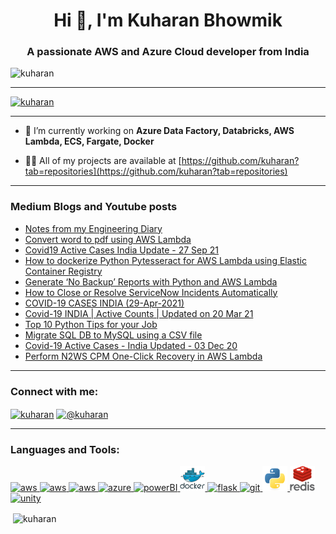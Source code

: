 <h1 align="center">Hi 👋, I'm Kuharan Bhowmik</h1>
<h3 align="center">A passionate AWS and Azure Cloud developer from India</h3>



<p align="left"> <img src="https://komarev.com/ghpvc/?username=kuharan&label=Profile%20views&color=0e75b6&style=flat" alt="kuharan" /> </p>

___

<p align="left"> <a href="https://github.com/ryo-ma/github-profile-trophy"><img src="https://github-profile-trophy.vercel.app/?username=kuharan&theme=onedark" alt="kuharan" /></a> </p>

___

- 🔭 I’m currently working on **Azure Data Factory, Databricks, AWS Lambda, ECS, Fargate, Docker**

- 👨‍💻 All of my projects are available at [https://github.com/kuharan?tab=repositories](https://github.com/kuharan?tab=repositories)

___

### Medium Blogs and Youtube posts
<!-- BLOG-POST-LIST:START -->
- [Notes from my Engineering Diary](https://kuharan.medium.com/notes-from-my-engineering-diary-e91e91fda79d?source=rss-471f406f5ef6------2)
- [Convert word  to pdf using AWS Lambda](https://medium.com/analytics-vidhya/convert-word-to-pdf-using-aws-lambda-cb111be0d685?source=rss-471f406f5ef6------2)
- [Covid19 Active Cases India Update - 27 Sep 21](https://www.youtube.com/watch?v=-vtlm0JooWs)
- [How to dockerize Python Pytesseract for AWS Lambda using Elastic Container Registry](https://medium.com/analytics-vidhya/how-to-dockerize-python-pytesseract-for-aws-lambda-using-elastic-container-registry-752a651edecd?source=rss-471f406f5ef6------2)
- [Generate ‘No Backup’ Reports with Python and AWS Lambda](https://aws.plainenglish.io/how-to-generate-no-backup-reports-for-microfocus-dataprotector-using-python-1dcc417bda07?source=rss-471f406f5ef6------2)
- [How to Close or Resolve ServiceNow Incidents Automatically](https://python.plainenglish.io/how-to-close-resolve-servicenow-incidents-automatically-62a7cfb4baf8?source=rss-471f406f5ef6------2)
- [COVID-19 CASES INDIA &lpar;29-Apr-2021&rpar;](https://www.youtube.com/watch?v=tCfg1rhdees)
- [Covid-19 INDIA | Active Counts | Updated on 20 Mar 21](https://www.youtube.com/watch?v=75WGtwkDRnA)
- [Top 10 Python Tips for your Job](https://medium.com/analytics-vidhya/top-10-python-tips-for-your-job-dc2e11bcae4?source=rss-471f406f5ef6------2)
- [Migrate SQL DB to MySQL using a CSV file](https://medium.com/nerd-for-tech/migrate-sql-db-to-mysql-using-a-csv-file-7cbcaea984cf?source=rss-471f406f5ef6------2)
- [Covid-19 Active Cases - India Updated - 03 Dec 20](https://www.youtube.com/watch?v=zng3oVH5KUM)
- [Perform N2WS CPM One-Click Recovery in AWS Lambda](https://aws.plainenglish.io/performing-n2ws-cpm-one-click-recovery-in-aws-lambda-e858bf9e2718?source=rss-471f406f5ef6------2)
<!-- BLOG-POST-LIST:END -->

___

<h3 align="left">Connect with me:</h3>
<p align="left">
<a href="https://linkedin.com/in/kuharan" target="blank"><img align="center" src="https://raw.githubusercontent.com/rahuldkjain/github-profile-readme-generator/master/src/images/icons/Social/linked-in-alt.svg" alt="kuharan" height="30" width="40" /></a>
<a href="https://medium.com/@kuharan" target="blank"><img align="center" src="https://raw.githubusercontent.com/rahuldkjain/github-profile-readme-generator/master/src/images/icons/Social/medium.svg" alt="@kuharan" height="30" width="40" /></a>
</p>

___

<h3 align="left">Languages and Tools:</h3>
<p align="left"> 
  <a href="https://databricks.com/" target="_blank"> <img src="https://databricks.com/wp-content/uploads/2021/10/db-nav-logo.svg" alt="aws" width="40" height="40"/> </a>
  <a href="https://spark.apache.org/docs/latest/api/python/" target="_blank"> <img src="https://spark.apache.org/docs/latest/api/python/_static/spark-logo-reverse.png" alt="aws" width="40" height="40"/> </a>
  <a href="https://aws.amazon.com" target="_blank"> <img src="https://cdn.iconscout.com/icon/free/png-256/aws-1869025-1583149.png" alt="aws" width="40" height="40"/> </a> 
  <a href="https://azure.microsoft.com/en-in/" target="_blank"> <img src="https://www.vectorlogo.zone/logos/microsoft_azure/microsoft_azure-icon.svg" alt="azure" width="40" height="40"/> </a> 
  <a href="" target="_blank"> <img src="https://static.wikia.nocookie.net/logopedia/images/2/2c/Microsoft_Power_BI_%282020%29.svg/revision/latest/scale-to-width-down/96?cb=20200929195935" alt="powerBI" width="40" height="40"/> </a> 
  <a href="https://www.docker.com/" target="_blank"> <img src="https://raw.githubusercontent.com/devicons/devicon/master/icons/docker/docker-original-wordmark.svg" alt="docker" width="40" height="40"/> </a> 
  <a href="https://flask.palletsprojects.com/" target="_blank"> <img src="https://www.vectorlogo.zone/logos/pocoo_flask/pocoo_flask-icon.svg" alt="flask" width="40" height="40"/> </a> 
  <a href="https://git-scm.com/" target="_blank"> <img src="https://www.vectorlogo.zone/logos/git-scm/git-scm-icon.svg" alt="git" width="40" height="40"/> </a> 
  <a href="https://www.python.org" target="_blank"> <img src="https://raw.githubusercontent.com/devicons/devicon/master/icons/python/python-original.svg" alt="python" width="40" height="40"/> </a> 
  <a href="https://redis.io" target="_blank"> <img src="https://raw.githubusercontent.com/devicons/devicon/master/icons/redis/redis-original-wordmark.svg" alt="redis" width="40" height="40"/> </a> 
  <a href="https://unity.com/" target="_blank"> <img src="https://www.vectorlogo.zone/logos/unity3d/unity3d-icon.svg" alt="unity" width="40" height="40"/> </a> </p><p>&nbsp;<img align="center" src="https://github-readme-stats.vercel.app/api?username=kuharan&show_icons=true&locale=en&theme=tokyonight" alt="kuharan" /></p>
